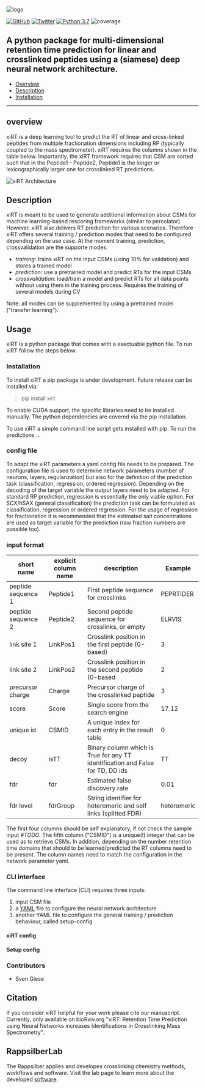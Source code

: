 ![logo](./documentation/xiRT_logo.png) 

[![GitHub](https://flat.badgen.net/github/license/compomics/ms2pip_c)](https://www.apache.org/licenses/LICENSE-2.0)
[![Twitter](https://flat.badgen.net/twitter/follow/rappsilberlab?icon=twitter)](https://twitter.com/compomics)
[![Python 3.7](https://img.shields.io/badge/python-3.7-blue.svg)](https://www.python.org/downloads/release/python-370/)
![coverage](./documentation/coverage.svg)  

A python package for multi-dimensional retention time prediction for linear and crosslinked 
peptides using a (siamese) deep neural network architecture.
---

- [Overview](#overview)
- [Description](#Description)
- [Installation](#Installation)

---
## overview

xiRT is a deep learning tool to predict the RT of linear and cross-linked peptides from multiple
fractionation dimensions including RP (typically coupled to the mass spectrometer). xiRT requires the
columns shown in the table below. Importantly, the xiRT framework requires that CSM are sorted
such that in the Peptide1 - Peptide2, Peptide1 is the longer or lexicographically larger one for
crosslinked RT predictions.

![xiRT Architecture](documentation/xiRT.PNG)

## Description
xiRT is meant to be used to generate additional information about CSMs for machine learning-based
rescoring frameworks (similar to percolator). However, xiRT also delivers RT prediction for various 
scenarios. Therefore xiRT offers several training / prediction  modes that need to be configured 
depending on the use case. At the moment training, prediction, crossvalidation are the supporte
modes.
- *training*: trains xiRT on the input CSMs (using 10% for validation) and stores a trained model
- *prediction*: use a pretrained model and predict RTs for the input CSMs
- *crossvalidation*: load/train a model and predict RTs for all data points without using them
in the training process. Requires the training of several models during CV

Note: all modes can be supplemented by using a pretrained model ("transfer learning").

## Usage

xiRT is a python package that comes with a exectuable python file. To run xiRT follow the steps 
below.


### Installation 
To install xiRT a pip package is under development. Future release can be installed via:
>pip install xirt

To enable CUDA support, the specific libraries need to be installed manually. The python 
dependencies are covered via the pip installation.

To use xiRT a simple command line script gets installed with pip. To run the predictions ...

### config file
To adapt the xiRT parameters a yaml config file needs to be prepared. The configuration file
is used to determine network parameters (number of neurons, layers, regularization) but also for the
definition of the prediction task (classification, regression, ordered regression). Depending
on the decoding of the target variable the output layers need to be adapted. For standard RP 
prediction, regression is essentially the only viable option. For SCX/hSAX (general classification)
the prediction task can be formulated as classification, regression or ordered regression.
For the usage of regression for fractionation it is recommended that the estimated salt 
concentrations are used as target variable for the prediction 
(raw fraction numbers are possible too).


### input format
| short name         | explicit column name | description                                                                    | Example     |
|--------------------|----------------------|--------------------------------------------------------------------------------|-------------|
| peptide sequence 1 | Peptide1             | First peptide sequence for crosslinks                                        | PEPRTIDER   |
| peptide sequence 2 | Peptide2             | Second peptide sequence for crosslinks, or empty                                 | ELRVIS      |
| link site 1        | LinkPos1             | Crosslink position in the first peptide (0-based)                                    | 3           |
| link site 2        | LinkPos2             | Crosslink position in the second peptide (0-based                                | 2           |
| precursor charge   | Charge               | Precursor charge of the crosslinked peptide                                    | 3           |
| score              | Score                | Single score from the search engine                                            | 17.12       |
| unique id          | CSMID                | A unique index for each entry in the result table                              | 0           |
| decoy              | isTT                 | Binary column which is True for any TT identification and False for TD, DD ids | TT          |
| fdr                | fdr                  | Estimated false discovery rate                                                 | 0.01        |
| fdr level          | fdrGroup             | String identifier for heteromeric and self links (splitted FDR)                | heteromeric |

The first four columns should be self explanatory, if not check the sample input *#TODO*. 
The fifth column ("CSMID") is a unique(!) integer that can be used as to retrieve CSMs. In addition, 
depending on the number retention time domains that should to be learned/predicted the RT columns 
need to be present. The column names need to match the configuration in the network parameter yaml.

### CLI interface
The command line interface (CLI) requires three inputs:
1) input CSM file
2) a [YAML](https://docs.ansible.com/ansible/latest/reference_appendices/YAMLSyntax.html) file to configure the neural network architecture
3) another YAML file to configure the general training / prediction behaviour, called setup-config


#### xiRT config
#### Setup config

### Contributors
- Sven Giese


## Citation
If you consider xiRT helpful for your work please cite our manuscript. Currently, only
available on bioRxiv.org "xiRT: Retention Time Prediction using Neural Networks increases 
Identifications in Crosslinking Mass Spectrometry".

## RappsilberLab
The Rappsilber applies and developes crosslinking chemistry methods, workflows and software.
Visit the lab page to learn more about the developed [software](https://www.rappsilberlab.org/software/).